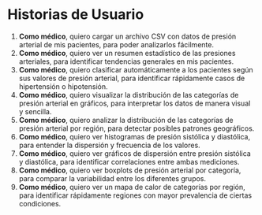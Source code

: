 ﻿# Historias de Usuario

1. **Como médico**, quiero cargar un archivo CSV con datos de presión arterial de mis pacientes, para poder analizarlos fácilmente.
2. **Como médico**, quiero ver un resumen estadístico de las presiones arteriales, para identificar tendencias generales en mis pacientes.
3. **Como médico**, quiero clasificar automáticamente a los pacientes según sus valores de presión arterial, para identificar rápidamente casos de hipertensión o hipotensión.
4. **Como médico**, quiero visualizar la distribución de las categorías de presión arterial en gráficos, para interpretar los datos de manera visual y sencilla.
5. **Como médico**, quiero analizar la distribución de las categorías de presión arterial por región, para detectar posibles patrones geográficos.
6. **Como médico**, quiero ver histogramas de presión sistólica y diastólica, para entender la dispersión y frecuencia de los valores.
7. **Como médico**, quiero ver gráficos de dispersión entre presión sistólica y diastólica, para identificar correlaciones entre ambas mediciones.
8. **Como médico**, quiero ver boxplots de presión arterial por categoría, para comparar la variabilidad entre los diferentes grupos.
9. **Como médico**, quiero ver un mapa de calor de categorías por región, para identificar rápidamente regiones con mayor prevalencia de ciertas condiciones.

